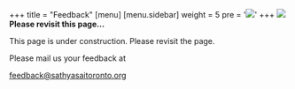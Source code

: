 +++
title = "Feedback"
[menu]
	[menu.sidebar]
		weight = 5
		pre = '<img src="/img/feedback-icon.png">'
+++
<img src="/img/feedback/construction.png" class="align-right">
**Please revisit this page...**

<p class="indented">This page is under construction. Please revisit the page.</p>

Please mail us your feedback at

[feedback@sathyasaitoronto.org](mailto:feedback@sathyasaitoronto.org)
